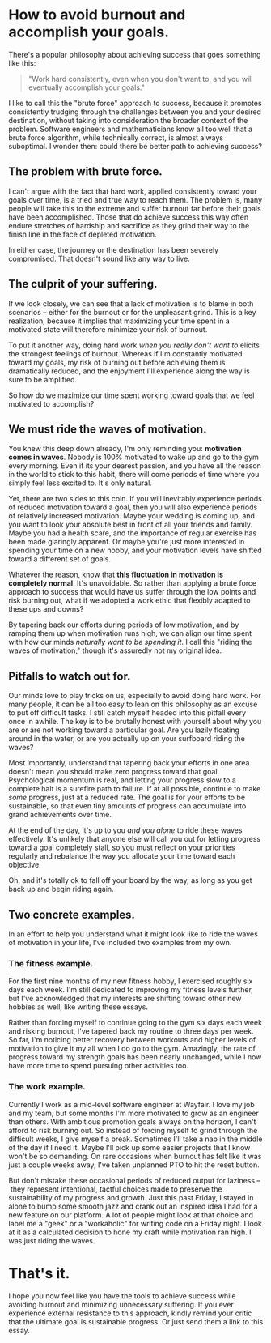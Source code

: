 # How to avoid burnout and accomplish your goals.

There's a popular philosophy about achieving success that goes something like this:

> "Work hard consistently, even when you don't want to, and you will eventually accomplish your goals."

I like to call this the "brute force" approach to success, because it promotes consistently trudging through the challenges between you and your desired destination, without taking into consideration the broader context of the problem. Software engineers and mathematicians know all too well that a brute force algorithm, while technically correct, is almost always suboptimal. I wonder then: could there be better path to achieving success?

## The problem with brute force.

I can't argue with the fact that hard work, applied consistently toward your goals over time, is a tried and true way to reach them. The problem is, many people will take this to the extreme and suffer burnout far before their goals have been accomplished. Those that do achieve success this way often endure stretches of hardship and sacrifice as they grind their way to the finish line in the face of depleted motivation.

In either case, the journey or the destination has been severely compromised. That doesn't sound like any way to live.

## The culprit of your suffering.

If we look closely, we can see that a lack of motivation is to blame in both scenarios – either for the burnout or for the unpleasant grind. This is a key realization, because it implies that maximizing your time spent in a motivated state will therefore minimize your risk of burnout.

To put it another way, doing hard work _when you really don't want to_ elicits the strongest feelings of burnout. Whereas if I'm constantly motivated toward my goals, my risk of burning out before achieving them is dramatically reduced, and the enjoyment I'll experience along the way is sure to be amplified.

So how do we maximize our time spent working toward goals that we feel motivated to accomplish?

## We must ride the waves of motivation.

You knew this deep down already, I'm only reminding you: **motivation comes in waves**. Nobody is 100% motivated to wake up and go to the gym every morning. Even if its your dearest passion, and you have all the reason in the world to stick to this habit, there will come periods of time where you simply feel less excited to. It's only natural.

Yet, there are two sides to this coin. If you will inevitably experience periods of reduced motivation toward a goal, then you will also experience periods of relatively increased motivation. Maybe your wedding is coming up, and you want to look your absolute best in front of all your friends and family. Maybe you had a health scare, and the importance of regular exercise has been made glaringly apparent. Or maybe you're just more interested in spending your time on a new hobby, and your motivation levels have shifted toward a different set of goals. 

Whatever the reason, know that **this fluctuation in motivation is completely normal**. It's unavoidable. So rather than applying a brute force approach to success that would have us suffer through the low points and risk burning out, what if we adopted a work ethic that flexibly adapted to these ups and downs?

By tapering back our efforts during periods of low motivation, and by ramping them up when motivation runs high, we can align our time spent with how our minds _naturally want to be spending it_. I call this "riding the waves of motivation," though it's assuredly not my original idea.

## Pitfalls to watch out for.

Our minds love to play tricks on us, especially to avoid doing hard work. For many people, it can be all too easy to lean on this philosophy as an excuse to put off difficult tasks. I still catch myself headed into this pitfall every once in awhile. The key is to be brutally honest with yourself about why you are or are not working toward a particular goal. Are you lazily floating around in the water, or are you actually up on your surfboard riding the waves?

Most importantly, understand that tapering back your efforts in one area doesn't mean you should make zero progress toward that goal. Psychological momentum is real, and letting your progress slow to a complete halt is a surefire path to failure. If at all possible, continue to make _some_ progress, just at a reduced rate. The goal is for your efforts to be sustainable, so that even tiny amounts of progress can accumulate into grand achievements over time.

At the end of the day, it's up to you _and you alone_ to ride these waves effectively. It's unlikely that anyone else will call you out for letting progress toward a goal completely stall, so you must reflect on your priorities regularly and rebalance the way you allocate your time toward each objective.

Oh, and it's totally ok to fall off your board by the way, as long as you get back up and begin riding again.

## Two concrete examples.

In an effort to help you understand what it might look like to ride the waves of motivation in your life, I've included two examples from my own.

### The fitness example.

For the first nine months of my new fitness hobby, I exercised roughly six days each week. I'm still dedicated to improving my fitness levels further, but I've acknowledged that my interests are shifting toward other new hobbies as well, like writing these essays.

Rather than forcing myself to continue going to the gym six days each week and risking burnout, I've tapered back my routine to three days per week. So far, I'm noticing better recovery between workouts and higher levels of motivation to give it my all when I do go to the gym. Amazingly, the rate of progress toward my strength goals has been nearly unchanged, while I now have more time to spend pursuing other activities too.

### The work example.

Currently I work as a mid-level software engineer at Wayfair. I love my job and my team, but some months I'm more motivated to grow as an engineer than others. With ambitious promotion goals always on the horizon, I can't afford to risk burning out. So instead of forcing myself to grind through the difficult weeks, I give myself a break. Sometimes I'll take a nap in the middle of the day if I need it. Maybe I'll pick up some easier projects that I know won't be so demanding. On rare occasions when burnout has felt like it was just a couple weeks away, I've taken unplanned PTO to hit the reset button.

But don't mistake these occasional periods of reduced output for laziness – they represent intentional, tactful choices made to preserve the sustainability of my progress and growth. Just this past Friday, I stayed in alone to bump some smooth jazz and crank out an inspired idea I had for a new feature on our platform. A lot of people might look at that choice and label me a "geek" or a "workaholic" for writing code on a Friday night. I look at it as a calculated decision to hone my craft while motivation ran high. I was just riding the waves. 

# That's it.

I hope you now feel like you have the tools to achieve success while avoiding burnout and minimizing unnecessary suffering. If you ever experience external resistance to this approach, kindly remind your critic that the ultimate goal is sustainable progress. Or just send them a link to this essay.



